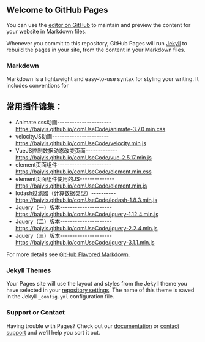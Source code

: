 ## Welcome to GitHub Pages

You can use the [editor on GitHub](https://github.com/baiyis/comUseCode.github.io/edit/master/README.md) to maintain and preview the content for your website in Markdown files.

Whenever you commit to this repository, GitHub Pages will run [Jekyll](https://jekyllrb.com/) to rebuild the pages in your site, from the content in your Markdown files.

### Markdown

Markdown is a lightweight and easy-to-use syntax for styling your writing. It includes conventions for

## 常用插件锦集：
* Animate.css动画----------------------https://baiyis.github.io/comUseCode/animate-3.7.0.min.css
* velocityJS动画-----------------------https://baiyis.github.io/comUseCode/velocity.min.js
* VueJS控制数据动态改变页面-------------https://baiyis.github.io/comUseCode/vue-2.5.17.min.js
* element页面组件----------------------https://baiyis.github.io/comUseCode/element.min.css
* element页面组件使用的JS--------------https://baiyis.github.io/comUseCode/element.min.js
* lodash过滤器（计算数据类型）----------https://baiyis.github.io/comUseCode/lodash-1.8.3.min.js
* Jquery（一）版本---------------------https://baiyis.github.io/comUseCode/jquery-1.12.4.min.js
* Jquery（二）版本---------------------https://baiyis.github.io/comUseCode/jquery-2.2.4.min.js
* Jquery（三）版本---------------------https://baiyis.github.io/comUseCode/jquery-3.1.1.min.js

For more details see [GitHub Flavored Markdown](https://guides.github.com/features/mastering-markdown/).

### Jekyll Themes

Your Pages site will use the layout and styles from the Jekyll theme you have selected in your [repository settings](https://github.com/baiyis/comUseCode.github.io/settings). The name of this theme is saved in the Jekyll `_config.yml` configuration file.

### Support or Contact

Having trouble with Pages? Check out our [documentation](https://help.github.com/categories/github-pages-basics/) or [contact support](https://github.com/contact) and we’ll help you sort it out.
